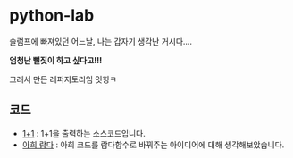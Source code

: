 ﻿# python-lab
슬럼프에 빠져있던 어느날, 나는 갑자기 생각난 거시다....

**엄청난 뻘짓이 하고 싶다고!!!**

그래서 만든 레퍼지토리임 잇힝ㅋ

## 코드
- [1+1](/oneplusone.py) : 1+1을 출력하는 소스코드입니다.
- [아희 람다](/laheui.py) : 아희 코드를 람다함수로 바꿔주는 아이디어에 대해 생각해보았습니다.
